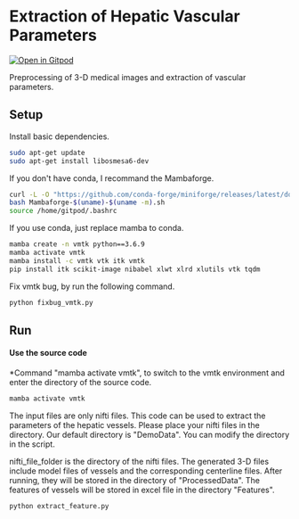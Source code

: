 # Extraction of Hepatic Vascular Parameters

[![Open in Gitpod](https://gitpod.io/button/open-in-gitpod.svg)](https://gitpod.io/#https://github.com/Li-Hongmin/Extraction-of-Hepatic-Vascular-Parameters-by-HVPG)

  
Preprocessing of 3-D medical images and extraction of vascular parameters.

## Setup

Install basic dependencies.
```bash
sudo apt-get update
sudo apt-get install libosmesa6-dev

```

If you don't have conda, I recommand the Mambaforge.
```bash
curl -L -O "https://github.com/conda-forge/miniforge/releases/latest/download/Mambaforge-$(uname)-$(uname -m).sh"
bash Mambaforge-$(uname)-$(uname -m).sh
source /home/gitpod/.bashrc
```


If you use conda, just replace mamba to conda.
```bash
mamba create -n vmtk python==3.6.9
mamba activate vmtk
mamba install -c vmtk vtk itk vmtk
pip install itk scikit-image nibabel xlwt xlrd xlutils vtk tqdm
```

Fix vmtk bug, by run the following command.
```bash
python fixbug_vmtk.py 
```

## Run

#### Use the source code

*Command "mamba activate vmtk", to switch to the vmtk environment and enter the directory of the source code. 
```bash
mamba activate vmtk
```

The input files are only nifti files. This code can be used to extract the parameters of the hepatic vessels. Please place your nifti files in the directory. Our default directory is "DemoData". You can modify the directory in the script.

nifti_file_folder is the directory of the nifti files. The generated 3-D files include model files of vessels and the corresponding centerline files. After running, they will be stored in the directory of "ProcessedData". 
The features of vessels will be stored in excel file in the directory "Features". 

```bash
python extract_feature.py
```


